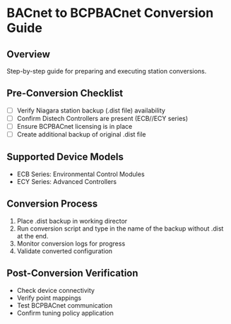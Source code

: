 # BACnet to BCPBACnet Conversion Guide

## Overview
Step-by-step guide for preparing and executing station conversions.

## Pre-Conversion Checklist
- [ ] Verify Niagara station backup (.dist file) availability
- [ ] Confirm Distech Controllers are present (ECB//ECY series)
- [ ] Ensure BCPBACnet licensing is in place
- [ ] Create additional backup of original .dist file

## Supported Device Models
- ECB Series: Environmental Control Modules
- ECY Series: Advanced Controllers
  
## Conversion Process
1. Place .dist backup in working director
2. Run conversion script and type in the name of the backup without .dist at the end.
3. Monitor conversion logs for progress
4. Validate converted configuration

## Post-Conversion Verification
- Check device connectivity
- Verify point mappings
- Test BCPBACnet communication
- Confirm tuning policy application

